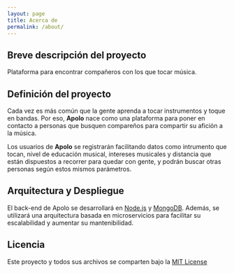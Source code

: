 ```yaml
---
layout: page
title: Acerca de
permalink: /about/
---
```


## Breve descripción del proyecto

Plataforma para encontrar compañeros con los que tocar música.

## Definición del proyecto

Cada vez es más común que la gente aprenda a tocar instrumentos y toque en bandas. Por eso, **Apolo** nace como una plataforma para poner en contacto a personas que busquen compareños para compartir su afición a la música.

Los usuarios de **Apolo** se registrarán facilitando datos como intrumento que tocan, nivel de educación musical, intereses musicales y distancia que están dispuestos a recorrer para quedar con gente, y podrán buscar otras personas según estos mismos parámetros.


## Arquitectura y  Despliegue

El back-end de Apolo se desarrollará en [Node.js](https://nodejs.org/) y [MongoDB](https://www.mongodb.com/). Además, se utilizará una arquitectura basada en microservicios para facilitar su escalabilidad y aumentar su mantenibilidad.

## Licencia

Este proyecto y todos sus archivos se comparten bajo la [MIT License](https://github.com/gomezportillo/apolo/blob/master/LICENSE)
